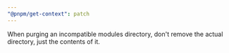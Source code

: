 ```yaml
---
"@pnpm/get-context": patch
---
```


When purging an incompatible modules directory, don't remove the actual directory, just the contents of it.

